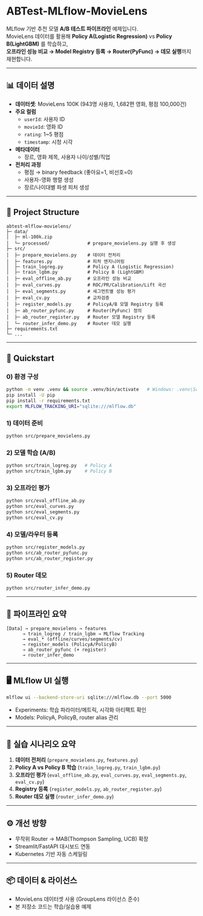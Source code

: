 # ABTest-MLflow-MovieLens

MLflow 기반 추천 모델 **A/B 테스트 파이프라인** 예제입니다.  
MovieLens 데이터를 활용해 **Policy A(Logistic Regression)** vs **Policy B(LightGBM)** 를 학습하고,  
**오프라인 성능 비교 → Model Registry 등록 → Router(PyFunc) → 데모 실행**까지 재현합니다.

---

## 📊 데이터 설명

- **데이터셋**: MovieLens 100K (943명 사용자, 1,682편 영화, 평점 100,000건)
- **주요 컬럼**
  - `userId`: 사용자 ID
  - `movieId`: 영화 ID
  - `rating`: 1~5 평점
  - `timestamp`: 시청 시각
- **메타데이터**
  - 장르, 영화 제목, 사용자 나이/성별/직업
- **전처리 과정**
  - 평점 → binary feedback (좋아요=1, 비선호=0)
  - 사용자-영화 행렬 생성
  - 장르/나이대별 파생 피처 생성

---

## 📁 Project Structure

```
abtest-mlflow-movielens/
├─ data/                     
│  ├─ ml-100k.zip
│  └─ processed/              # prepare_movielens.py 실행 후 생성
├─ src/
│  ├─ prepare_movielens.py    # 데이터 전처리
│  ├─ features.py             # 피처 엔지니어링
│  ├─ train_logreg.py         # Policy A (Logistic Regression)
│  ├─ train_lgbm.py           # Policy B (LightGBM)
│  ├─ eval_offline_ab.py      # 오프라인 성능 비교
│  ├─ eval_curves.py          # ROC/PR/Calibration/Lift 곡선
│  ├─ eval_segments.py        # 세그먼트별 성능 평가
│  ├─ eval_cv.py              # 교차검증
│  ├─ register_models.py      # PolicyA/B 모델 Registry 등록
│  ├─ ab_router_pyfunc.py     # Router(PyFunc) 정의
│  ├─ ab_router_register.py   # Router 모델 Registry 등록
│  └─ router_infer_demo.py    # Router 데모 실행
├─ requirements.txt
└─ ...
```

---

## 🚀 Quickstart

### 0) 환경 구성
```bash
python -m venv .venv && source .venv/bin/activate   # Windows: .venv\Scripts\activate
pip install -U pip
pip install -r requirements.txt
export MLFLOW_TRACKING_URI="sqlite:///mlflow.db"
```

### 1) 데이터 준비
```bash
python src/prepare_movielens.py
```

### 2) 모델 학습 (A/B)
```bash
python src/train_logreg.py   # Policy A
python src/train_lgbm.py     # Policy B
```

### 3) 오프라인 평가
```bash
python src/eval_offline_ab.py
python src/eval_curves.py
python src/eval_segments.py
python src/eval_cv.py
```

### 4) 모델/라우터 등록
```bash
python src/register_models.py
python src/ab_router_pyfunc.py
python src/ab_router_register.py
```

### 5) Router 데모
```bash
python src/router_infer_demo.py
```

---

## 🧭 파이프라인 요약

```
[Data] → prepare_movielens → features
      → train_logreg / train_lgbm → MLflow Tracking
      → eval_* (offline/curves/segments/cv)
      → register_models (PolicyA/PolicyB)
      → ab_router_pyfunc (+ register)
      → router_infer_demo
```

---

## 🖥️ MLflow UI 실행
```bash
mlflow ui --backend-store-uri sqlite:///mlflow.db --port 5000
```
- Experiments: 학습 파라미터/메트릭, 시각화 아티팩트 확인
- Models: PolicyA, PolicyB, router alias 관리

---

## 🧪 실습 시나리오 요약
1. **데이터 전처리** (`prepare_movielens.py`, `features.py`)
2. **Policy A vs Policy B 학습** (`train_logreg.py`, `train_lgbm.py`)
3. **오프라인 평가** (`eval_offline_ab.py`, `eval_curves.py`, `eval_segments.py`, `eval_cv.py`)
4. **Registry 등록** (`register_models.py`, `ab_router_register.py`)
5. **Router 데모 실행** (`router_infer_demo.py`)

---

## ⚙️ 개선 방향
- 무작위 Router → MAB(Thompson Sampling, UCB) 확장
- Streamlit/FastAPI 대시보드 연동
- Kubernetes 기반 자동 스케일링

---

## 📦 데이터 & 라이선스
- MovieLens 데이터셋 사용 (GroupLens 라이선스 준수)
- 본 저장소 코드는 학습/실습용 예제
